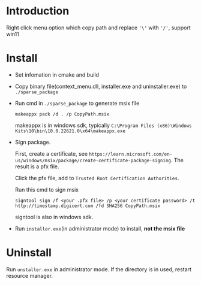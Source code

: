 # Introduction
Right click menu option which copy path and replace `'\'` with `'/'`, support win11
# Install
- Set infomation in cmake and build
- Copy binary file(context_menu.dll, installer.exe and uninstaller.exe) to `./sparse_package`
- Run cmd in `./sparse_package` to generate msix file
    ```
    makeappx pack /d . /p CopyPath.msix
    ```
    makeappx is in windows sdk, typically `C:\Program Files (x86)\Windows Kits\10\bin\10.0.22621.0\x64\makeappx.exe`
- Sign package. 

    First, create a certificate, see `https://learn.microsoft.com/en-us/windows/msix/package/create-certificate-package-signing`. The result is a pfx file.

    Click the pfx file, add to `Trusted Root Certification Authorities`.

    Run this cmd to sign msix
    ```
    signtool sign /f <your .pfx file> /p <your certificate password> /t http://timestamp.digicert.com /fd SHA256 CopyPath.msix
    ```
    signtool is also in windows sdk.
- Run `installer.exe`(in administrator mode) to install, **not the msix file**


# Uninstall
Run `unstaller.exe` in administrator mode. If the directory is in used, restart resource manager.